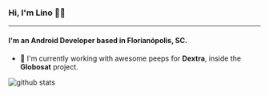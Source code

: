 ### Hi, I'm Lino 👋🏾
---

#### I'm an Android Developer based in Florianópolis, SC.

- 🏢 I'm currently working with awesome peeps for **Dextra**, inside the **Globosat** project.


<!--
**velosobr/velosobr** is a ✨ _special_ ✨ repository because its `README.md` (this file) appears on your GitHub profile.

Here are some ideas to get you started:

- 🔭 I’m currently working on ...
- 🌱 I’m currently learning ...
- 👯 I’m looking to collaborate on ...
- 🤔 I’m looking for help with ...
- 💬 Ask me about ...
- 📫 How to reach me: ...
- 😄 Pronouns: ...
- ⚡ Fun fact: ...

[![Top Langs](https://github-readme-stats.vercel.app/api/top-langs/?username=velosobr&layout=compact)](https://github.com/velosobr/github-readme-stats)

-->
![github stats](https://github-readme-stats.vercel.app/api?username=velosobr&count_private=true&theme=dracula&show_icons=true&line_height=15)
